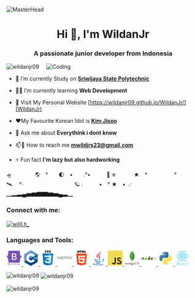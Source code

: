 ![MasterHead](https://cdn.videoplasty.com/animation/chill-coding-programming-lo-fi-animation-stock-animation-21874-1280x720.jpg)
<h1 align="center">Hi 👋, I'm WildanJr</h1>
<h3 align="center">A passionate junior developer from Indonesia</h3>
<img align="right" alt="Coding" width="400" src="https://c.tenor.com/2uyENRmiUt0AAAAM/coding.gif">

<p align="left"> <img src="https://komarev.com/ghpvc/?username=wildanjr09&label=Profile%20views&color=0e75b6&style=flat" alt="wildanjr09" /> </p>

- 🏫 I’m currently Study on **<a class="link" href="https://www.polsri.ac.id/">Sriwijaya State Polytechnic</a>**

- 🧑‍💻 I’m currently learning **Web Development**

- 📑 Visit My Personal Website  [https://wildanjr09.github.io/WildanJr/](WildanJr)

- ❤️My Favourite Korean Idol is **<a class="link" href="https://en.wikipedia.org/wiki/Jisoo">Kim Jisoo</a>**

- 💬 Ask me about **Everythink i dont know**

- 📫📧 How to reach me **mwildjrs23@gmail.com**

- ⚡ Fun fact **I'm lazy but also hardworking**

🛸　　　 　🌎　°　　🌓　•　　.°•　　　🚀 ✯
　　　★　*　　　　　°　　　　🛰 　°·　　                           🪐
.　　　•　° ★　•  ☄
▁▂▃▄▅▆▇▇▆▅▄▃▁

<h3 align="left">Connect with me:</h3>
<p align="left">
<a href="https://instagram.com/willl.h_" target="blank"><img align="center" src="https://raw.githubusercontent.com/rahuldkjain/github-profile-readme-generator/master/src/images/icons/Social/instagram.svg" alt="willl.h_" height="30" width="40" /></a>
</p>

<h3 align="left">Languages and Tools:</h3>
<p align="left"> <a href="https://getbootstrap.com" target="_blank" rel="noreferrer"> <img src="https://raw.githubusercontent.com/devicons/devicon/master/icons/bootstrap/bootstrap-plain-wordmark.svg" alt="bootstrap" width="40" height="40"/> </a> <a href="https://www.w3schools.com/cpp/" target="_blank" rel="noreferrer"> <img src="https://raw.githubusercontent.com/devicons/devicon/master/icons/cplusplus/cplusplus-original.svg" alt="cplusplus" width="40" height="40"/> </a> <a href="https://www.w3schools.com/css/" target="_blank" rel="noreferrer"> <img src="https://raw.githubusercontent.com/devicons/devicon/master/icons/css3/css3-original-wordmark.svg" alt="css3" width="40" height="40"/> </a> <a href="https://expressjs.com" target="_blank" rel="noreferrer"> <img src="https://raw.githubusercontent.com/devicons/devicon/master/icons/express/express-original-wordmark.svg" alt="express" width="40" height="40"/> </a> <a href="https://www.w3.org/html/" target="_blank" rel="noreferrer"> <img src="https://raw.githubusercontent.com/devicons/devicon/master/icons/html5/html5-original-wordmark.svg" alt="html5" width="40" height="40"/> </a> <a href="https://www.java.com" target="_blank" rel="noreferrer"> <img src="https://raw.githubusercontent.com/devicons/devicon/master/icons/java/java-original.svg" alt="java" width="40" height="40"/> </a> <a href="https://developer.mozilla.org/en-US/docs/Web/JavaScript" target="_blank" rel="noreferrer"> <img src="https://raw.githubusercontent.com/devicons/devicon/master/icons/javascript/javascript-original.svg" alt="javascript" width="40" height="40"/> </a> <a href="https://www.mongodb.com/" target="_blank" rel="noreferrer"> <img src="https://raw.githubusercontent.com/devicons/devicon/master/icons/mongodb/mongodb-original-wordmark.svg" alt="mongodb" width="40" height="40"/> </a> <a href="https://nodejs.org" target="_blank" rel="noreferrer"> <img src="https://raw.githubusercontent.com/devicons/devicon/master/icons/nodejs/nodejs-original-wordmark.svg" alt="nodejs" width="40" height="40"/> </a> <a href="https://www.python.org" target="_blank" rel="noreferrer"> <img src="https://raw.githubusercontent.com/devicons/devicon/master/icons/python/python-original.svg" alt="python" width="40" height="40"/> </a> <a href="https://reactjs.org/" target="_blank" rel="noreferrer"> <img src="https://raw.githubusercontent.com/devicons/devicon/master/icons/react/react-original-wordmark.svg" alt="react" width="40" height="40"/> </a> </p>

<p><img align="left" src="https://github-readme-stats.vercel.app/api/top-langs?username=wildanjr09&show_icons=true&locale=en&layout=compact" alt="wildanjr09" /></p>

<p>&nbsp;<img align="center" src="https://github-readme-stats.vercel.app/api?username=wildanjr09&show_icons=true&locale=en" alt="wildanjr09" /></p>

<p><img align="center" src="https://github-readme-streak-stats.herokuapp.com/?user=wildanjr09&" alt="wildanjr09" /></p>
